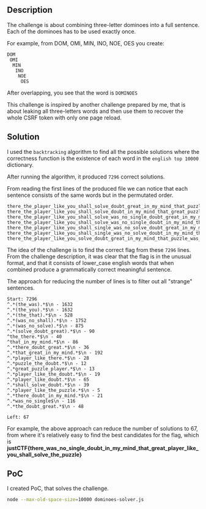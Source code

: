 ## Description
The challenge is about combining three-letter dominoes into a full sentence. Each of the dominoes has to be used exactly once. 

For example, from DOM, OMI, MIN, INO, NOE, OES you create:

```
DOM
 OMI
  MIN
   INO
    NOE
     OES
```

After overlapping, you see that the word is `DOMINOES`

This challenge is inspired by another challenge prepared by me, that is about leaking all three-letters words and then use them to recover the whole CSRF token with only one page reload. 

## Solution

I used the `backtracking` algorithm to find all the possible solutions where the correctness function is the existence of each word in the `english top 10000` dictionary.

After running the algorithm, it produced `7296` correct solutions. 

From reading the first lines of the produced file we can notice that each sentence consists of the same words but in the permutated order. 

```
there_the_player_like_you_shall_solve_doubt_great_in_my_mind_that_puzzle_was_no_single
there_the_player_like_you_shall_solve_doubt_in_my_mind_that_great_puzzle_was_no_single
there_the_player_like_you_shall_solve_was_no_single_doubt_great_in_my_mind_that_puzzle
there_the_player_like_you_shall_solve_was_no_single_doubt_in_my_mind_that_great_puzzle
there_the_player_like_you_shall_single_was_no_solve_doubt_great_in_my_mind_that_puzzle
there_the_player_like_you_shall_single_was_no_solve_doubt_in_my_mind_that_great_puzzle
there_the_player_like_you_solve_doubt_great_in_my_mind_that_puzzle_was_no_shall_single
```

The idea of the challenge is to find the correct flag from these `7296` lines. From the challenge description, it was clear that the flag is in the unusual format, and that it consists of lower_case english words that when combined produce a  grammatically correct meaningful sentence.

The approach for reducing the number of lines is to filter out all "strange" sentences.

```
Start: 7296
^.*(the_was).*$\n - 1632
^.*(the_you).*$\n - 1632
^.*(the_that).*$\n - 528
^.*(was_no_shall).*$\n - 1752
^.*(was_no_solve).*$\n - 875
^.*(solve_doubt_great).*$\n - 90
^the_there.*$\n - 40 
^that_in_my_mind.*$\n - 86
^.*there_doubt_great.*$\n - 36
^.*that_great_in_my_mind.*$\n - 192
^.*player_like_there.*$\n - 28
^.*puzzle_the_doubt.*$\n - 12
^.*great_puzzle_player.*$\n - 13
^.*player_like_the_doubt.*$\n - 19
^.*player_like_doubt.*$\n - 65
^.*shall_solve_doubt.*$\n - 39
^.*player_like_the_puzzle.*$\n - 5
^.*there_doubt_in_my_mind.*$\n - 21
^.*was_no_single$\n - 116
^.*the_doubt_great.*$\n - 48

Left: 67
```

For example, the above approach can reduce the number of solutions to 67, from where it's relatively easy to find the best candidates for the flag, which is **justCTF{there_was_no_single_doubt_in_my_mind_that_great_player_like_you_shall_solve_the_puzzle}**

## PoC

I created PoC, that solves the challenge.

```sh
node --max-old-space-size=10000 dominoes-solver.js
```